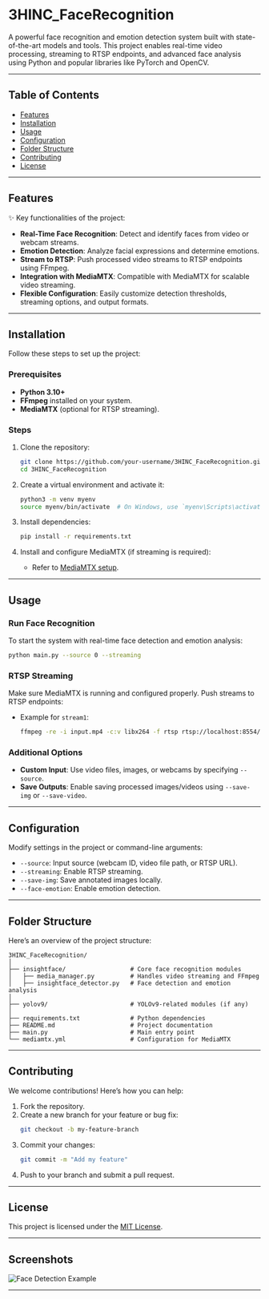 # **3HINC_FaceRecognition**

A powerful face recognition and emotion detection system built with state-of-the-art models and tools. This project enables real-time video processing, streaming to RTSP endpoints, and advanced face analysis using Python and popular libraries like PyTorch and OpenCV.

---

## **Table of Contents**
- [Features](#features)
- [Installation](#installation)
- [Usage](#usage)
- [Configuration](#configuration)
- [Folder Structure](#folder-structure)
- [Contributing](#contributing)
- [License](#license)

---

## **Features**
✨ Key functionalities of the project:
- **Real-Time Face Recognition**: Detect and identify faces from video or webcam streams.
- **Emotion Detection**: Analyze facial expressions and determine emotions.
- **Stream to RTSP**: Push processed video streams to RTSP endpoints using FFmpeg.
- **Integration with MediaMTX**: Compatible with MediaMTX for scalable video streaming.
- **Flexible Configuration**: Easily customize detection thresholds, streaming options, and output formats.

---

## **Installation**
Follow these steps to set up the project:

### Prerequisites
- **Python 3.10+**
- **FFmpeg** installed on your system.
- **MediaMTX** (optional for RTSP streaming).

### Steps
1. Clone the repository:
   ```bash
   git clone https://github.com/your-username/3HINC_FaceRecognition.git
   cd 3HINC_FaceRecognition
   ```

2. Create a virtual environment and activate it:
   ```bash
   python3 -m venv myenv
   source myenv/bin/activate  # On Windows, use `myenv\Scripts\activate`
   ```

3. Install dependencies:
   ```bash
   pip install -r requirements.txt
   ```

4. Install and configure MediaMTX (if streaming is required):
   - Refer to [MediaMTX setup](https://github.com/bluenviron/mediamtx).

---

## **Usage**
### Run Face Recognition
To start the system with real-time face detection and emotion analysis:
```bash
python main.py --source 0 --streaming
```

### RTSP Streaming
Make sure MediaMTX is running and configured properly. Push streams to RTSP endpoints:
- Example for `stream1`:
  ```bash
  ffmpeg -re -i input.mp4 -c:v libx264 -f rtsp rtsp://localhost:8554/stream1
  ```

### Additional Options
- **Custom Input**: Use video files, images, or webcams by specifying `--source`.
- **Save Outputs**: Enable saving processed images/videos using `--save-img` or `--save-video`.

---

## **Configuration**
Modify settings in the project or command-line arguments:
- `--source`: Input source (webcam ID, video file path, or RTSP URL).
- `--streaming`: Enable RTSP streaming.
- `--save-img`: Save annotated images locally.
- `--face-emotion`: Enable emotion detection.

---

## **Folder Structure**
Here’s an overview of the project structure:

```
3HINC_FaceRecognition/
│
├── insightface/                  # Core face recognition modules
│   ├── media_manager.py          # Handles video streaming and FFmpeg
│   ├── insightface_detector.py   # Face detection and emotion analysis
│
├── yolov9/                       # YOLOv9-related modules (if any)
│
├── requirements.txt              # Python dependencies
├── README.md                     # Project documentation
├── main.py                       # Main entry point
└── mediamtx.yml                  # Configuration for MediaMTX
```

---

## **Contributing**
We welcome contributions! Here’s how you can help:
1. Fork the repository.
2. Create a new branch for your feature or bug fix:
   ```bash
   git checkout -b my-feature-branch
   ```
3. Commit your changes:
   ```bash
   git commit -m "Add my feature"
   ```
4. Push to your branch and submit a pull request.

---

## **License**
This project is licensed under the [MIT License](LICENSE).

---

## **Screenshots**
![Face Detection Example](https://via.placeholder.com/800x400?text=Add+your+screenshot+here)

---
